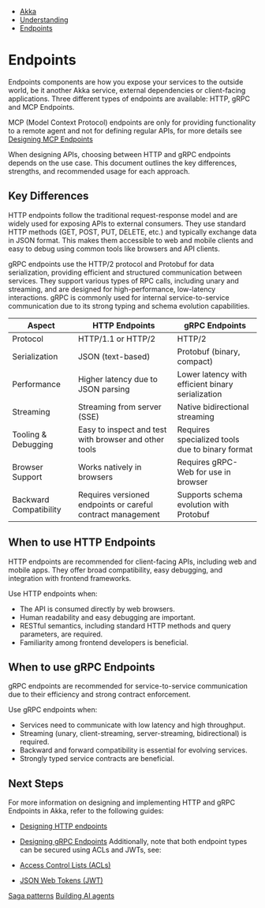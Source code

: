 <!-- <nav> -->
- [Akka](../index.html)
- [Understanding](index.html)
- [Endpoints](grpc-vs-http-endpoints.html)

<!-- </nav> -->

# Endpoints

Endpoints components are how you expose your services to the outside world, be it another Akka service, external dependencies or client-facing applications. Three different types of endpoints are available: HTTP, gRPC and MCP Endpoints.

MCP (Model Context Protocol) endpoints are only for providing functionality to a remote agent and not for defining regular APIs, for more details see [Designing MCP Endpoints](../java/mcp-endpoints.html)

When designing APIs, choosing between HTTP and gRPC endpoints depends on the use case. This document outlines the key differences, strengths, and recommended usage for each approach.

## <a href="about:blank#_key_differences"></a> Key Differences

HTTP endpoints follow the traditional request-response model and are widely used for exposing APIs to external consumers. They use standard HTTP methods (GET, POST, PUT, DELETE, etc.) and typically exchange data in JSON format. This makes them accessible to web and mobile clients and easy to debug using common tools like browsers and API clients.

gRPC endpoints use the HTTP/2 protocol and Protobuf for data serialization, providing efficient and structured communication between services. They support various types of RPC calls, including unary and streaming, and are designed for high-performance, low-latency interactions. gRPC is commonly used for internal service-to-service communication due to its strong typing and schema evolution capabilities.

| Aspect | HTTP Endpoints | gRPC Endpoints |
| --- | --- | --- |
| Protocol | HTTP/1.1 or HTTP/2 | HTTP/2 |
| Serialization | JSON (text-based) | Protobuf (binary, compact) |
| Performance | Higher latency due to JSON parsing | Lower latency with efficient binary serialization |
| Streaming | Streaming from server (SSE) | Native bidirectional streaming |
| Tooling & Debugging | Easy to inspect and test with browser and other tools | Requires specialized tools due to binary format |
| Browser Support | Works natively in browsers | Requires gRPC-Web for use in browser |
| Backward Compatibility | Requires versioned endpoints or careful contract management | Supports schema evolution with Protobuf |

## <a href="about:blank#_when_to_use_http_endpoints"></a> When to use HTTP Endpoints

HTTP endpoints are recommended for client-facing APIs, including web and mobile apps. They offer broad compatibility, easy debugging, and integration with frontend frameworks.

Use HTTP endpoints when:

- The API is consumed directly by web browsers.
- Human readability and easy debugging are important.
- RESTful semantics, including standard HTTP methods and query parameters, are required.
- Familiarity among frontend developers is beneficial.

## <a href="about:blank#_when_to_use_grpc_endpoints"></a> When to use gRPC Endpoints

gRPC endpoints are recommended for service-to-service communication due to their efficiency and strong contract enforcement.

Use gRPC endpoints when:

- Services need to communicate with low latency and high throughput.
- Streaming (unary, client-streaming, server-streaming, bidirectional) is required.
- Backward and forward compatibility is essential for evolving services.
- Strongly typed service contracts are beneficial.

## <a href="about:blank#_next_steps"></a> Next Steps

For more information on designing and implementing HTTP and gRPC Endpoints in Akka, refer to the following guides:

- [Designing HTTP endpoints](../java/http-endpoints.html)
- [Designing gRPC Endpoints](../java/grpc-endpoints.html)
Additionally, note that both endpoint types can be secured using ACLs and JWTs, see:

- [Access Control Lists (ACLs)](../java/access-control.html)
- [JSON Web Tokens (JWT)](../java/auth-with-jwts.html)

<!-- <footer> -->
<!-- <nav> -->
[Saga patterns](saga-patterns.html) [Building AI agents](ai-agents.html)
<!-- </nav> -->

<!-- </footer> -->

<!-- <aside> -->

<!-- </aside> -->